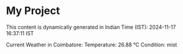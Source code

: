 # My Project

This content is dynamically generated in Indian Time (IST): 2024-11-17 16:37:11 IST


Current Weather in Coimbatore:
Temperature: 26.88 °C
Condition: mist
